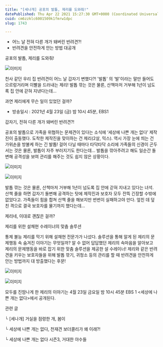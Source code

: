 ```yaml
---
title: "[세나개] 공포의 발톱, 제리를 도와줘!"
datePublished: Thu Apr 22 2021 15:27:30 GMT+0000 (Coordinated Universal Time)
cuid: cm6zzklc6001509k1fmrw1dpc
slug: 1743

---
```



- 어느 날 전혀 다른 개가 돼버린 반려견?!
- 반려견을 안전하게 안는 방법 대공개

공포의 발톱, 제리를 도와줘!

![이미지](https://cdn.hashnode.com/res/hashnode/image/upload/v1739248357572/94ee4e0b-809f-44fc-9051-45009a5c2650.jpeg)

천사 같던 우리 집 반려견이 어느 날 갑자기 변했다?! '발톱' 의 ‘발'이라는 말만 들어도 으르렁거리며 이빨을 드러내는 제리! 발톱 깎는 것은 물론, 산책마저 거부해 1년이 넘도록 집 안에 갇혀 지낸다는데...

과연 제리에게 무슨 일이 있었던 걸까?

* 방송일시 : 2021년 4월 23일 (금) 밤 10시 45분, EBS1

갑자기, 전혀 다른 개가 돼버린 반려견?!

공포의 발톱으로 가족을 위협하는 문제견이 있다는 소식에 ‘세상에 나쁜 개는 없다’ 제작진이 출동했다. 도착한 제작진을 맞이하는 건 제리(2살, 믹스). 역시 가장 눈에 띄는 건 가위손을 방불케 하는 긴 발톱! 걸어 다닐 때마다 타닥타닥 소리에 가족들의 신경이 곤두서는 것은 물론, 발톱이 자주 부러지기도 한다는데... 발톱을 깎아주려고 해도 일순간 돌변해 공격성을 보여 관리를 해주는 것도 쉽지 않은 상황이다.

![이미지](https://cdn.hashnode.com/res/hashnode/image/upload/v1739248360100/0197f438-aacf-4f8f-beb3-344e9702154a.jpeg)

![이미지](https://cdn.hashnode.com/res/hashnode/image/upload/v1739248362160/aa5ad617-1eb6-488b-bf80-3f1e5d68084e.jpeg)

발톱 깎는 것은 물론, 산책마저 거부해 1년이 넘도록 집 안에 갇혀 지내고 있다는 녀석. 산책 줄을 하면 갑자기 돌변해 공격하는 탓에 제작진과 보호자 모두 잔뜩 긴장할 수밖에 없었다고. 가족들이 힘을 합쳐 산책 줄을 해보지만 번번이 실패하고야 만다. 엎친 데 덮친 격으로 결국 보호자를 물기까지 했다는데...

제리네, 이대로 괜찮은 걸까?

제리를 위한 설채현 수레이너의 맞춤 솔루션

통제 불능 제리를 막기 위해 설채현 전문가가 나섰다. 솔루션을 통해 알게 된 제리의 문제행동 속 숨겨진 이야기는 무엇일까? 알 수 없어 답답했던 제리의 속마음을 알아보고 제리의 문제행동을 바로 잡기 위한 맞춤 솔루션을 제공한 설 수레이너! 제리와 같은 반려견을 키우는 보호자들을 위해 발톱 깎기, 귀청소 등의 관리를 할 때 반려견을 안전하게 안는 방법까지 대 방출했다는 후문!

![이미지](https://cdn.hashnode.com/res/hashnode/image/upload/v1739248364391/a6a21365-7f63-4b73-8168-11e145b6f54a.jpeg)

![이미지](https://cdn.hashnode.com/res/hashnode/image/upload/v1739248366272/676c4b00-d062-431d-92cc-ea6ca5da33dd.jpeg)

모두를 진땀나게 한 제리의 이야기는 4월 23일 금요일 밤 10시 45분 EBS 1 <세상에 나쁜 개는 없다>에서 공개된다.

관련 글

└ [세나개] 거실을 점령한 개, 봄이

└ 세상에 나쁜 개는 없다, 천재견 보더콜리가 왜 이래?!

└ 세상에 나쁜 개는 없다 시즌3, 거대한 야수들
